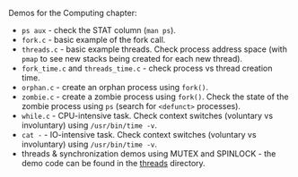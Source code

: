 Demos for the Computing chapter:
- `ps aux` - check the STAT column (`man ps`).
- `fork.c` - basic example of the fork call.
- `threads.c` - basic example threads. Check process address space (with `pmap` to see new stacks being created for each new thread).
- `fork_time.c` and `threads_time.c` - check process vs thread creation time.
- `orphan.c` - create an orphan process using `fork()`.
- `zombie.c` - create a zombie process using `fork()`. Check the state of the zombie process using `ps` (search for `<defunct>` processes).
- `while.c` - CPU-intensive task. Check context switches (voluntary vs involuntary) using `/usr/bin/time -v`.
-  `cat -` - IO-intensive task. Check context switches (voluntary vs involuntary) using `/usr/bin/time -v`.
-  threads & synchronization demos using MUTEX and SPINLOCK - the demo code can be found in the [threads](threads) directory.

